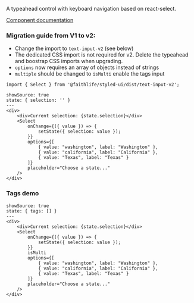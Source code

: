 A typeahead control with keyboard navigation based on react-select.

[Component documentation](https://github.com/JedWatson/react-select)

### Migration guide from V1 to v2:

* Change the import to `text-input-v2` (see below)
* The dedicated CSS import is not required for v2. Delete the typeahead and boostrap CSS imports when upgrading.
* `options` now requires an array of objects instead of strings
* `multiple` should be changed to `isMulti` enable the tags input

```
import { Select } from '@faithlife/styled-ui/dist/text-input-v2';
```

```react
showSource: true
state: { selection: '' }
---
<div>
	<div>Current selection: {state.selection}</div>
	<Select
		onChange={({ value }) => {
			setState({ selection: value });
		}}
		options={[
			{ value: "washington", label: "Washington" },
			{ value: "california", label: "California" },
			{ value: "Texas", label: "Texas" }
		]}
		placeholder="Choose a state..."
	/>
</div>
```

### Tags demo
```react
showSource: true
state: { tags: [] }
---
<div>
	<div>Current selection: {state.selection}</div>
	<Select
		onChange={({ value }) => {
			setState({ selection: value });
		}}
		isMulti
		options={[
			{ value: "washington", label: "Washington" },
			{ value: "california", label: "California" },
			{ value: "Texas", label: "Texas" }
		]}
		placeholder="Choose a state..."
	/>
</div>
```
